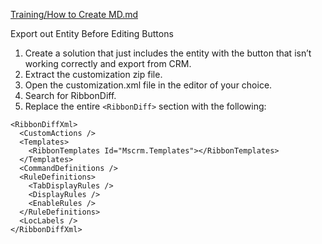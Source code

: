 [Training/How to Create MD.md](https://crmtipoftheday.com/58/reset-the-command-bar/)

Export out Entity Before Editing Buttons

1. Create a solution that just includes the entity with the button that isn’t working correctly and export from CRM.
2. Extract the customization zip file.
3. Open the customization.xml file in the editor of your choice.
4. Search for RibbonDiff.
5. Replace the entire `<RibbonDiff>` section with the following:

```
<RibbonDiffXml>
  <CustomActions />
  <Templates>
    <RibbonTemplates Id="Mscrm.Templates"></RibbonTemplates>
  </Templates>
  <CommandDefinitions />
  <RuleDefinitions>
    <TabDisplayRules />
    <DisplayRules />
    <EnableRules />
  </RuleDefinitions>
  <LocLabels />
</RibbonDiffXml>
```